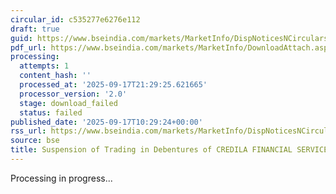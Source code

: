 ```yaml
---
circular_id: c535277e6276e112
draft: true
guid: https://www.bseindia.com/markets/MarketInfo/DispNoticesNCirculars.aspx?Noticeid={CA744DA8-5041-4463-9212-BBEAB5780FDE}&noticeno=20250917-13&dt=09/17/2025&icount=13&totcount=57&flag=0
pdf_url: https://www.bseindia.com/markets/MarketInfo/DownloadAttach.aspx?id=20250917-13&attachedId=
processing:
  attempts: 1
  content_hash: ''
  processed_at: '2025-09-17T21:29:25.621665'
  processor_version: '2.0'
  stage: download_failed
  status: failed
published_date: '2025-09-17T10:29:24+00:00'
rss_url: https://www.bseindia.com/markets/MarketInfo/DispNoticesNCirculars.aspx?Noticeid={CA744DA8-5041-4463-9212-BBEAB5780FDE}&noticeno=20250917-13&dt=09/17/2025&icount=13&totcount=57&flag=0
source: bse
title: Suspension of Trading in Debentures of CREDILA FINANCIAL SERVICES LIMITED
---
```


Processing in progress...